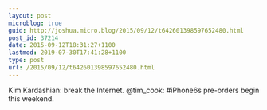 ```yaml
---
layout: post
microblog: true
guid: http://joshua.micro.blog/2015/09/12/t642601398597652480.html
post_id: 37214
date: 2015-09-12T18:31:27+1100
lastmod: 2019-07-30T17:41:28+1100
type: post
url: /2015/09/12/t642601398597652480.html
---
```

Kim Kardashian: break the Internet.
@tim_cook: #iPhone6s pre-orders begin this weekend.
